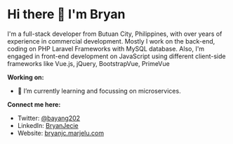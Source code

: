 

# Hi there 👋 I'm Bryan


<p>
      I'm a full-stack developer from Butuan City, Philippines, with over years of experience in commercial development. Mostly I work on the back-end, coding on PHP Laravel Frameworks with MySQL database. Also, I'm engaged in front-end development on JavaScript using different client-side frameworks like Vue.js, jQuery, BootstrapVue, PrimeVue
</p>

<strong> Working on:</strong>
<ul>
     <li>
    🌱 I’m currently learning and focussing on microservices.
    </li>
</ul>

<strong> Connect me here:</strong>

<ul>
    <li>
      Twitter: <a href="https://twitter.com/bayang202"> @bayang202</a>
    </li>
    <li>
      LinkedIn: <a href="https://www.linkedin.com/in/bryan-jecie-bahala-a20a08b3/">BryanJecie </a>
    </li>
    <li>
      Website: <a href="https://bryanjc.marjelu.com/">bryanjc.marjelu.com</a>
    </li>
</ul>



<!--
**BryanJecie/BryanJecie** is a ✨ _special_ ✨ repository because its `README.md` (this file) appears on your GitHub profile.

Here are some ideas to get you started:

- 🔭 I’m currently working on ...
- 🌱 I’m currently learning ...
- 👯 I’m looking to collaborate on ...
- 🤔 I’m looking for help with ...
- 💬 Ask me about ...
- 📫 How to reach me: ...
- 😄 Pronouns: ...
- ⚡ Fun fact: ...
-->
